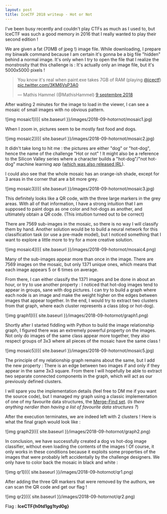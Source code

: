 ```yaml
---
layout: post
title: IceCTF 2018 writeup - Hot or Not
---
```


I've been busy recently and couldn't play CTFs as much as I used to, but IceCTF was such a good memory in 2016 that I really wanted to play their second edition !

We are given a fat (70MB of jpeg !) image file. While downloading, I prepare my binwalk command because I am certain it's gonna be a big file "hidden" behind a normal image. It's only when I try to open the file that I realize the monstrosity that this challenge is : It's actually only an image file, but it's 5000x5000 pixels !

<blockquote class="twitter-tweet" data-lang="fr"><p lang="en" dir="ltr">You know it's real when paint.exe takes 7GB of RAM (playing <a href="https://twitter.com/icectf?ref_src=twsrc%5Etfw">@icectf</a>) <a href="https://t.co/3KM6VsP3A0">pic.twitter.com/3KM6VsP3A0</a></p>— Mathis Hammel (@MathisHammel) <a href="https://twitter.com/MathisHammel/status/1038770936026161152?ref_src=twsrc%5Etfw">9 septembre 2018</a></blockquote>
<script async src="https://platform.twitter.com/widgets.js" charset="utf-8"></script>

After waiting 2 minutes for the image to load in the viewer, I can see a mosaic of small images with no obvious pattern.

![img mosaic1]({{ site.baseurl }}/images/2018-09-hotornot/mosaic1.jpg)

When I zoom in, pictures seem to be mostly fast food and dogs.

![img mosaic2]({{ site.baseurl }}/images/2018-09-hotornot/mosaic2.jpg)

It didn't take long to hit me : the pictures are either "dog" or "hot-dog", hence the name of the challenge "Hot or not" !
It might also be a reference to the Silicon Valley series where a character builds a "hot-dog"/"not hot-dog" machine learning app ([which was also released IRL](https://www.theverge.com/tldr/2017/5/14/15639784/hbo-silicon-valley-not-hotdog-app-download)).

I could also see that the whole mosaic has an orange-ish shade, except for 3 areas in the corner that are a bit more grey.

![img mosaic3]({{ site.baseurl }}/images/2018-09-hotornot/mosaic3.jpg)

This definitely looks like a QR code, with the three large markers in the grey areas. With all of that information, I have a strong intuition that I am supposed to paint dogs as one color and hot-dogs as another, and ultimately obtain a QR code. (This intuition turned out to be correct)

There are 7569 sub-images in the mosaic, so there is no way I will classify them by hand. Another solution would be to build a neural network for this classification task (or use a pre-made model), but I noticed something that I want to explore a little more to try for a more creative solution.

![img mosaic4]({{ site.baseurl }}/images/2018-09-hotornot/mosaic4.png)

Many of the sub-images appear more than once in the image. There are 7569 images on the mosaic, but only 1371 unique ones, which means that each image appears 5 or 6 times on average.

From there, I can either classify the 1371 images and be done in about an hour, or try to use another property : I noticed that hot-dog images tend to appear in groups, sane with dog pictures. I can try to build a graph where each node is an image and make the weight higher on the edges between images that appear together. In the end, I would try to extract two clusters from that graph, where each cluster represents a class (dog or hot-dog).

![img graph1]({{ site.baseurl }}/images/2018-09-hotornot/graph1.png)

Shortly after I started fiddling with Python to build the image relationship graph, I figured there was an extremely powerful property on the images. Not only do images of the same class appear more together, they also respect groups of 3x3 where all pieces of the mosaic have the same class !

![img mosaic5]({{ site.baseurl }}/images/2018-09-hotornot/mosaic5.jpg)

The principle of my relationship graph remains about the same, but I add the new property : There is an edge between two images if and only if they appear in the same 3x3 square. From there I will hopefully be able to extract two separate connected components in the graph, which will act as our previously defined clusters.

I will spare you the implementation details (feel free to DM me if you want the source code), but I managed my graph using a classic implementation of one of my favourite data structures, the [Merge-Find set](https://en.wikipedia.org/wiki/Disjoint-set_data_structure). (*Is there anything nerdier than having a list of favourite data structures ?*)

After the execution terminates, we are indeed left with 2 clusters ! Here is what the final graph would look like :

![img graph2]({{ site.baseurl }}/images/2018-09-hotornot/graph2.png)

In conclusion, we have successfully created a dog vs hot-dog image classifier, without even loading the contents of the images ! Of course, it only works in these conditions because it exploits some properties of the images that were probably left accidentally by the challenge designers. We only have to color back the mosaic in black and white :

![img qr1]({{ site.baseurl }}/images/2018-09-hotornot/qr1.png)

After adding the three QR markers that were removed by the authors, we can scan the QR code and get our flag !

![img qr2]({{ site.baseurl }}/images/2018-09-hotornot/qr2.png)

Flag : **IceCTF{h0td1gg1tyd0g}**
